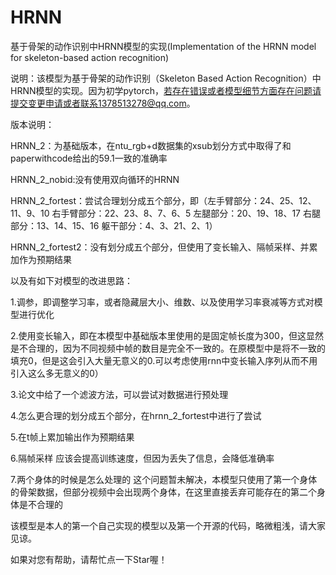 # HRNN
基于骨架的动作识别中HRNN模型的实现(Implementation of the HRNN model for skeleton-based action recognition)

说明：该模型为基于骨架的动作识别（Skeleton Based Action Recognition）中HRNN模型的实现。因为初学pytorch，若存在错误或者模型细节方面存在问题请提交变更申请或者联系1378513278@qq.com。


版本说明：

HRNN_2：为基础版本，在ntu_rgb+d数据集的xsub划分方式中取得了和paperwithcode给出的59.1一致的准确率

HRNN_2_nobid:没有使用双向循环的HRNN

HRNN_2_fortest：尝试合理划分成五个部分，即（左手臂部分：24、25、12、11、9、10   右手臂部分：22、23、8、7、6、5   左腿部分：20、19、18、17    右腿部分：13、14、15、16    躯干部分：4、3、21、2、1）

HRNN_2_fortest2：没有划分成五个部分，但使用了变长输入、隔帧采样、并累加作为预期结果

以及有如下对模型的改进思路：

1.调参，即调整学习率，或者隐藏层大小、维数、以及使用学习率衰减等方式对模型进行优化

2.使用变长输入，即在本模型中基础版本里使用的是固定帧长度为300，但这显然是不合理的，因为不同视频中帧的数目是完全不一致的。在原模型中是将不一致的填充0，但是这会引入大量无意义的0.可以考虑使用rnn中变长输入序列从而不用引入这么多无意义的0）

3.论文中给了一个滤波方法，可以尝试对数据进行预处理

4.怎么更合理的划分成五个部分，在hrnn_2_fortest中进行了尝试

5.在t帧上累加输出作为预期结果

6.隔帧采样    应该会提高训练速度，但因为丢失了信息，会降低准确率

7.两个身体的时候是怎么处理的  这个问题暂未解决，本模型只使用了第一个身体的骨架数据，但部分视频中会出现两个身体，在这里直接丢弃可能存在的第二个身体是不合理的

该模型是本人的第一个自己实现的模型以及第一个开源的代码，略微粗浅，请大家见谅。

如果对您有帮助，请帮忙点一下Star喔！
